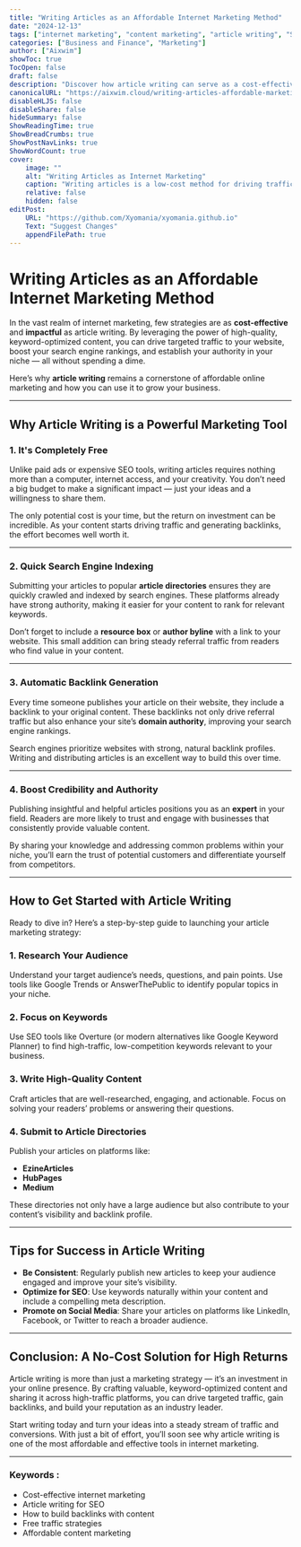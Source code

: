 ```yaml
---
title: "Writing Articles as an Affordable Internet Marketing Method"
date: "2024-12-13"
tags: ["internet marketing", "content marketing", "article writing", "SEO", "backlinks", "free traffic"]
categories: ["Business and Finance", "Marketing"]
author: ["Aixwim"]
showToc: true
TocOpen: false
draft: false
description: "Discover how article writing can serve as a cost-effective internet marketing strategy. Boost your SEO, gain backlinks, and attract free traffic with this powerful method."
canonicalURL: "https://aixwim.cloud/writing-articles-affordable-marketing"
disableHLJS: false
disableShare: false
hideSummary: false
ShowReadingTime: true
ShowBreadCrumbs: true
ShowPostNavLinks: true
ShowWordCount: true
cover:
    image: ""
    alt: "Writing Articles as Internet Marketing"
    caption: "Writing articles is a low-cost method for driving traffic and improving SEO."
    relative: false
    hidden: false
editPost:
    URL: "https://github.com/Xyomania/xyomania.github.io"
    Text: "Suggest Changes"
    appendFilePath: true
---
```


# Writing Articles as an Affordable Internet Marketing Method

In the vast realm of internet marketing, few strategies are as **cost-effective** and **impactful** as article writing. By leveraging the power of high-quality, keyword-optimized content, you can drive targeted traffic to your website, boost your search engine rankings, and establish your authority in your niche — all without spending a dime.

Here’s why **article writing** remains a cornerstone of affordable online marketing and how you can use it to grow your business.

---

## Why Article Writing is a Powerful Marketing Tool

### 1. **It's Completely Free**

Unlike paid ads or expensive SEO tools, writing articles requires nothing more than a computer, internet access, and your creativity. You don’t need a big budget to make a significant impact — just your ideas and a willingness to share them.

The only potential cost is your time, but the return on investment can be incredible. As your content starts driving traffic and generating backlinks, the effort becomes well worth it.

---

### 2. **Quick Search Engine Indexing**

Submitting your articles to popular **article directories** ensures they are quickly crawled and indexed by search engines. These platforms already have strong authority, making it easier for your content to rank for relevant keywords.

Don’t forget to include a **resource box** or **author byline** with a link to your website. This small addition can bring steady referral traffic from readers who find value in your content.

---

### 3. **Automatic Backlink Generation**

Every time someone publishes your article on their website, they include a backlink to your original content. These backlinks not only drive referral traffic but also enhance your site’s **domain authority**, improving your search engine rankings.

Search engines prioritize websites with strong, natural backlink profiles. Writing and distributing articles is an excellent way to build this over time.

---

### 4. **Boost Credibility and Authority**

Publishing insightful and helpful articles positions you as an **expert** in your field. Readers are more likely to trust and engage with businesses that consistently provide valuable content.

By sharing your knowledge and addressing common problems within your niche, you’ll earn the trust of potential customers and differentiate yourself from competitors.

---

## How to Get Started with Article Writing

Ready to dive in? Here’s a step-by-step guide to launching your article marketing strategy:

### 1. **Research Your Audience**
Understand your target audience’s needs, questions, and pain points. Use tools like Google Trends or AnswerThePublic to identify popular topics in your niche.

### 2. **Focus on Keywords**
Use SEO tools like Overture (or modern alternatives like Google Keyword Planner) to find high-traffic, low-competition keywords relevant to your business.

### 3. **Write High-Quality Content**
Craft articles that are well-researched, engaging, and actionable. Focus on solving your readers’ problems or answering their questions.

### 4. **Submit to Article Directories**
Publish your articles on platforms like:
- **EzineArticles**
- **HubPages**
- **Medium**

These directories not only have a large audience but also contribute to your content’s visibility and backlink profile.

---

## Tips for Success in Article Writing

- **Be Consistent**: Regularly publish new articles to keep your audience engaged and improve your site’s visibility.
- **Optimize for SEO**: Use keywords naturally within your content and include a compelling meta description.
- **Promote on Social Media**: Share your articles on platforms like LinkedIn, Facebook, or Twitter to reach a broader audience.

---

## Conclusion: A No-Cost Solution for High Returns

Article writing is more than just a marketing strategy — it’s an investment in your online presence. By crafting valuable, keyword-optimized content and sharing it across high-traffic platforms, you can drive targeted traffic, gain backlinks, and build your reputation as an industry leader.

Start writing today and turn your ideas into a steady stream of traffic and conversions. With just a bit of effort, you’ll soon see why article writing is one of the most affordable and effective tools in internet marketing.

---

### Keywords :
- Cost-effective internet marketing
- Article writing for SEO
- How to build backlinks with content
- Free traffic strategies
- Affordable content marketing


